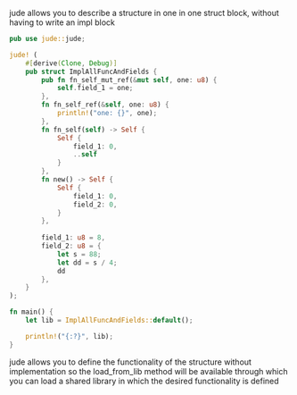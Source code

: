 jude allows you to describe a structure in one in one struct block, without having to write an impl block

```rust
pub use jude::jude;

jude! (
    #[derive(Clone, Debug)]
    pub struct ImplAllFuncAndFields {
        pub fn fn_self_mut_ref(&mut self, one: u8) {
            self.field_1 = one;
        },
        fn fn_self_ref(&self, one: u8) {
            println!("one: {}", one);
        },
        fn fn_self(self) -> Self {
            Self {
                field_1: 0,
                ..self
            }
        },
        fn new() -> Self {
            Self {
                field_1: 0,
                field_2: 0,
            }
        },
        
        field_1: u8 = 8,
        field_2: u8 = {
            let s = 88;
            let dd = s / 4;
            dd
        },
    }
);

fn main() {
    let lib = ImplAllFuncAndFields::default();

    println!("{:?}", lib);
}
```
jude allows you to define the functionality of the structure without implementation
so the load_from_lib method will be available through which you can load a shared library in which the desired functionality is defined

